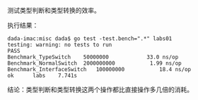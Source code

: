 测试类型判断和类型转换的效率。

执行结果：

    dada-imac:misc dada$ go test -test.bench=".*" labs01
    testing: warning: no tests to run
    PASS
    Benchmark_TypeSwitch	50000000	        33.0 ns/op
    Benchmark_NormalSwitch	2000000000	         1.99 ns/op
    Benchmark_InterfaceSwitch	100000000	        18.4 ns/op
    ok  	labs	7.741s

结论：类型判断和类型转换这两个操作都比直接操作多几倍的消耗。

